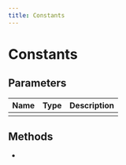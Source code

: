 ```yaml
---
title: Constants
---
```


# Constants

## Parameters

| Name | Type | Description |
| ---- | ---- | ----------- |
|      |      |             |

## Methods

-
